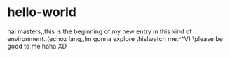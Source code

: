 # hello-world

hai masters,,this is the beginning of my new entry in this kind of environment..(echoz lang,,Im gonna explore this!watch me.^^V)
\\please be good to me.haha.XD

